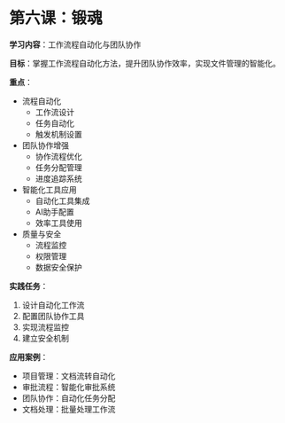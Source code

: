 # 第六课：锻魂

**学习内容**：工作流程自动化与团队协作

**目标**：掌握工作流程自动化方法，提升团队协作效率，实现文件管理的智能化。

**重点**：
- 流程自动化
  - 工作流设计
  - 任务自动化
  - 触发机制设置
- 团队协作增强
  - 协作流程优化
  - 任务分配管理
  - 进度追踪系统
- 智能化工具应用
  - 自动化工具集成
  - AI助手配置
  - 效率工具使用
- 质量与安全
  - 流程监控
  - 权限管理
  - 数据安全保护

**实践任务**：
1. 设计自动化工作流
2. 配置团队协作工具
3. 实现流程监控
4. 建立安全机制

**应用案例**：
- 项目管理：文档流转自动化
- 审批流程：智能化审批系统
- 团队协作：自动化任务分配
- 文档处理：批量处理工作流
